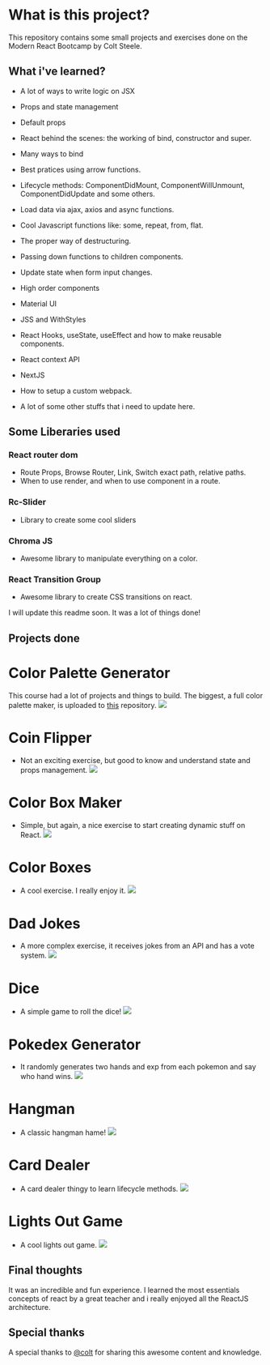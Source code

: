 # What is this project?

This repository contains some small projects and exercises done on the Modern React Bootcamp by Colt Steele.

## What i've learned?
- A lot of ways to write logic on JSX
- Props and state management    
- Default props
- React behind the scenes: the working of bind, constructor and super.
- Many ways to bind
- Best pratices using arrow functions.
- Lifecycle methods: ComponentDidMount, ComponentWillUnmount, ComponentDidUpdate and some others.
- Load data via ajax, axios and async functions.
- Cool Javascript functions like: some, repeat, from, flat.
- The proper way of destructuring.
- Passing down functions to children components.
- Update state when form input changes.
- High order components
- Material UI
- JSS and WithStyles
- React Hooks, useState, useEffect and how to make reusable components.
- React context API
- NextJS
- How to setup a custom webpack.

- A lot of some other stuffs that i need to update here.

## Some Liberaries used
### React router dom
- Route Props, Browse Router, Link, Switch exact path, relative paths.
- When to use render, and when to use component in a route.
### Rc-Slider
- Library to create some cool sliders
### Chroma JS
- Awesome library to manipulate everything on a color.
### React Transition Group
- Awesome library to create CSS transitions on react.

I will update this readme soon. It was a lot of things done!

## Projects done
# Color Palette Generator
This course had a lot of projects and things to build. The biggest, a full color palette maker, is uploaded to [this](https://github.com/vinioo/colorproject) repository.
![](.gifs/palette.gif)

# Coin Flipper
- Not an exciting exercise, but good to know and understand state and props management.
![](.gifs/flipcoin.gif)

# Color Box Maker
- Simple, but again, a nice exercise to start creating dynamic stuff on React.
![](.gifs/colorboxmaker.gif)

# Color Boxes
- A cool exercise. I really enjoy it.
![](.gifs/color.gif)

# Dad Jokes
- A more complex exercise, it receives jokes from an API and has a vote system.
![](.gifs/dadjokes.gif)

# Dice
- A simple game to roll the dice!
![](.gifs/dice.gif)

# Pokedex Generator
- It randomly generates two hands and exp from each pokemon and say who hand wins.
![](.gifs/pokemon.gif)

# Hangman
- A classic hangman hame! 
![](.gifs/hangman.gif)

# Card Dealer
- A card dealer thingy to learn lifecycle methods.
![](.gifs/carfd.gif)

# Lights Out Game
- A cool lights out game.
![](.gifs/lightsout.gif)


## Final thoughts
It was an incredible and fun experience. I learned the most essentials concepts of react by a great teacher and i really enjoyed all the ReactJS architecture.

## Special thanks
A special thanks to [@colt](https://github.com/Colt) for sharing this awesome content and knowledge.
